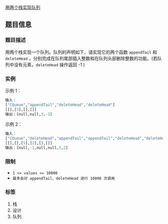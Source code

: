 [用两个栈实现队列](https://leetcode-cn.com/problems/yong-liang-ge-zhan-shi-xian-dui-lie-lcof/)

## 题目信息

### 题目描述

用两个栈实现一个队列。队列的声明如下，请实现它的两个函数 `appendTail` 和 `deleteHead` ，分别完成在队列尾部插入整数和在队列头部删除整数的功能。(若队列中没有元素，`deleteHead` 操作返回 -1 )

### 实例

示例 1：

```python
输入：
["CQueue","appendTail","deleteHead","deleteHead"]
[[],[3],[],[]]
输出：[null,null,3,-1]
```

示例 2：

```python
输入：
["CQueue","deleteHead","appendTail","appendTail","deleteHead","deleteHead"]
[[],[],[5],[2],[],[]]
输出：[null,-1,null,null,5,2]
```

### 限制

* `1 <= values <= 10000`
* `最多会对 appendTail、deleteHead 进行 10000 次调用`

### 标签

1. 栈
2. 设计
3. 队列